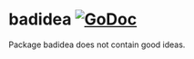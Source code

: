 # badidea [![GoDoc](https://godoc.org/github.com/davecheney/badidea?status.svg)](https://godoc.org/github.com/davecheney/badidea)

Package badidea does not contain good ideas.
